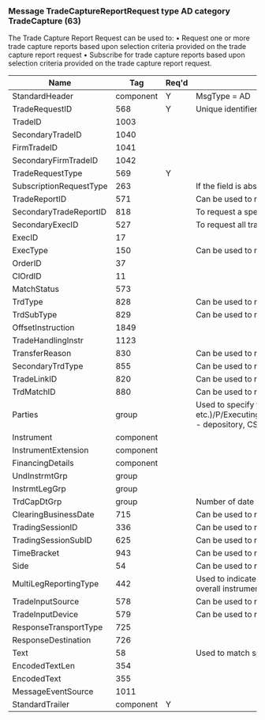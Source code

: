 ### Message TradeCaptureReportRequest type AD category TradeCapture (63)

The Trade Capture Report Request can be used to:
• Request one or more trade capture reports based upon selection criteria provided on the trade capture report request
• Subscribe for trade capture reports based upon selection criteria provided on the trade capture report request.

| Name                    | Tag       | Req'd | Documentation                                                                                                                               |
|-------------------------|-----------|----------|-------------------------------------------------------------------------------------------------------------------------------|
| StandardHeader          | component |   Y   | MsgType = AD                                                                                                                               |
| TradeRequestID          | 568       |   Y   | Unique identifier for the trade request.                                                                                                                               |
| TradeID                 | 1003      |       |                                                                                                                                |
| SecondaryTradeID        | 1040      |       |                                                                                                                                |
| FirmTradeID             | 1041      |       |                                                                                                                                |
| SecondaryFirmTradeID    | 1042      |       |                                                                                                                                |
| TradeRequestType        | 569       |   Y   |                                                                                                                                |
| SubscriptionRequestType | 263       |       | If the field is absent, SubscriptionRequestType(263)=0(Snapshot) will be the default.                                                                                                                               |
| TradeReportID           | 571       |       | Can be used to request a specific trade report.                                                                                                                               |
| SecondaryTradeReportID  | 818       |       | To request a specific trade report                                                                                                                               |
| SecondaryExecID         | 527       |       | To request all trades based on secondary execution identifier                                                                                                                               |
| ExecID                  | 17        |       |                                                                                                                                |
| ExecType                | 150       |       | Can be used to request all trades of a specific execution type.                                                                                                                               |
| OrderID                 | 37        |       |                                                                                                                                |
| ClOrdID                 | 11        |       |                                                                                                                                |
| MatchStatus             | 573       |       |                                                                                                                                |
| TrdType                 | 828       |       | Can be used to request all trades of a specific trade type.                                                                                                                               |
| TrdSubType              | 829       |       | Can be used to request all trades of a specific trade sub type.                                                                                                                               |
| OffsetInstruction       | 1849      |       |                                                                                                                                |
| TradeHandlingInstr      | 1123      |       |                                                                                                                                |
| TransferReason          | 830       |       | Can be used to request all trades for a specific transfer reason.                                                                                                                               |
| SecondaryTrdType        | 855       |       | Can be used to request all trades of a specific secondary trade type.                                                                                                                               |
| TradeLinkID             | 820       |       | Can be used to request all trades of a specific trade link identifier.                                                                                                                               |
| TrdMatchID              | 880       |       | Can be used to request a trade matching a specific TrdMatchID(880).                                                                                                                               |
| Parties                 | group     |       | Used to specify the parties for the trades to be returned (clearing firm, execution broker, trader id, etc.)/P/ExecutingBroker/P/ClearingFirm/P/ContraBroker/P/ContraClearingFirm/P/SettlementLocation - depository, CSD, or other settlement party/P/ExecutingTrader/P/InitiatingTrader/P/OrderOriginator |
| Instrument              | component |       |                                                                                                                                |
| InstrumentExtension     | component |       |                                                                                                                                |
| FinancingDetails        | component |       |                                                                                                                                |
| UndInstrmtGrp           | group     |       |                                                                                                                                |
| InstrmtLegGrp           | group     |       |                                                                                                                                |
| TrdCapDtGrp             | group     |       | Number of date ranges provided (must be 1 or 2 if specified)                                                                                                                               |
| ClearingBusinessDate    | 715       |       | Can be used to request trades for a specific clearing business date.                                                                                                                               |
| TradingSessionID        | 336       |       | Can be used to request trades for a specific trading session.                                                                                                                               |
| TradingSessionSubID     | 625       |       | Can be used to request trades for a specific trading session.                                                                                                                               |
| TimeBracket             | 943       |       | Can be used to request trades within a specific time bracket.                                                                                                                               |
| Side                    | 54        |       | Can be used to request trades for a specific side of a trade.                                                                                                                               |
| MultiLegReportingType   | 442       |       | Used to indicate if trades are to be returned for the individual legs of a multileg instrument or for the overall instrument.                                                                                                                               |
| TradeInputSource        | 578       |       | Can be used to requests trades that were submitted from a specific trade input source.                                                                                                                               |
| TradeInputDevice        | 579       |       | Can be used to request trades that were submitted from a specific trade input device.                                                                                                                               |
| ResponseTransportType   | 725       |       |                                                                                                                                |
| ResponseDestination     | 726       |       |                                                                                                                                |
| Text                    | 58        |       | Used to match specific values within Text(58) fields.                                                                                                                               |
| EncodedTextLen          | 354       |       |                                                                                                                                |
| EncodedText             | 355       |       |                                                                                                                                |
| MessageEventSource      | 1011      |       |                                                                                                                                |
| StandardTrailer         | component |   Y   |                                                                                                                                |

